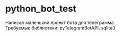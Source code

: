 # python_bot_test
Написал маленький проект бота для телеграмма<br>
Требуемые библиотеки: pyTelegramBotAPI, sqlite3
